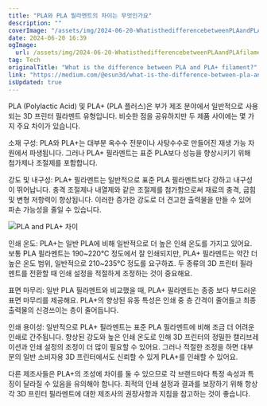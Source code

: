 ```yaml
---
title: "PLA와 PLA 필라멘트의 차이는 무엇인가요"
description: ""
coverImage: "/assets/img/2024-06-20-WhatisthedifferencebetweenPLAandPLAfilament_0.png"
date: 2024-06-20 16:39
ogImage:
  url: /assets/img/2024-06-20-WhatisthedifferencebetweenPLAandPLAfilament_0.png
tag: Tech
originalTitle: "What is the difference between PLA and PLA+ filament?"
link: "https://medium.com/@esun3d/what-is-the-difference-between-pla-and-pla-filament-d312aea90f8b"
isUpdated: true
---
```


PLA (Polylactic Acid) 및 PLA+ (PLA 플러스)은 부가 제조 분야에서 일반적으로 사용되는 3D 프린터 필라멘트 유형입니다. 비슷한 점을 공유하지만 두 제품 사이에는 몇 가지 주요 차이가 있습니다.

소재 구성: PLA와 PLA+는 대부분 옥수수 전분이나 사탕수수로 만들어진 재생 가능 자원에서 파생됩니다. 그러나 PLA+ 필라멘트는 표준 PLA보다 성능을 향상시키기 위해 첨가제나 조절제를 포함합니다.

강도 및 내구성: PLA+ 필라멘트는 일반적으로 표준 PLA 필라멘트보다 강하고 내구성이 뛰어납니다. 충격 조절제나 내열제와 같은 조절제를 첨가함으로써 재료의 충격, 굽힘 및 변형 저항력이 향상됩니다. 이러한 증가한 강도로 더 견고한 출력물을 만들 수 있어 파손 가능성을 줄일 수 있습니다.

![PLA and PLA+ 차이](/assets/img/2024-06-20-WhatisthedifferencebetweenPLAandPLAfilament_0.png)

<!-- cozy-coder - 수평 -->

<ins class="adsbygoogle"
     style="display:block"
     data-ad-client="ca-pub-4877378276818686"
     data-ad-slot="1107185301"
     data-ad-format="auto"
     data-full-width-responsive="true"></ins>

<script>
     (adsbygoogle = window.adsbygoogle || []).push({});
</script>

인쇄 온도: PLA+는 일반 PLA에 비해 일반적으로 더 높은 인쇄 온도를 가지고 있어요. 보통 PLA 필라멘트는 190~220°C 정도에서 잘 인쇄되지만, PLA+ 필라멘트는 약간 더 높은 온도 범위, 일반적으로 210~235°C 정도를 요구하죠. 두 종류의 3D 프린터 필라멘트를 전환할 때 인쇄 설정을 적절하게 조정하는 것이 중요해요.

표면 마무리: 일반 PLA 필라멘트와 비교했을 때, PLA+ 필라멘트는 종종 보다 부드러운 표면 마무리를 제공해요. PLA+의 향상된 유동 특성은 인쇄 중 층 간격이 줄어들고 최종 출력물의 신경쓰이는 층이 줄어듭니다.

인쇄 용이성: 일반적으로 PLA+ 필라멘트는 표준 PLA 필라멘트에 비해 조금 더 어려운 인쇄로 간주됩니다. 향상된 강도와 높은 인쇄 온도로 인해 3D 프린터의 정밀한 캘리브레이션과 인쇄 설정의 조정이 더 많이 필요할 수 있어요. 그러나 적절한 조정을 하면 대부분의 일반 소비자용 3D 프린터에서도 신뢰할 수 있게 PLA+를 인쇄할 수 있어요.

<!-- cozy-coder - 수평 -->

<ins class="adsbygoogle"
     style="display:block"
     data-ad-client="ca-pub-4877378276818686"
     data-ad-slot="1107185301"
     data-ad-format="auto"
     data-full-width-responsive="true"></ins>

<script>
     (adsbygoogle = window.adsbygoogle || []).push({});
</script>

다른 제조사들은 PLA+의 조성에 차이를 둘 수 있으므로 각 브랜드마다 특정 속성과 특징이 달라질 수 있음을 유의해야 합니다. 최적의 인쇄 설정과 결과를 보장하기 위해 항상 각 3D 프린터 필라멘트에 대한 제조사의 권장사항과 지침을 참고하는 것이 좋습니다.
